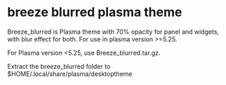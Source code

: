 # breeze blurred plasma theme
Breeze_blurred is Plasma theme with 70% opacity for panel and widgets, with blur effect for both. For use in plasma version >=5.25.

For Plasma version <5.25, use Breeze_blurred.tar.gz.


Extract the breeze_blurred folder to $HOME/.local/share/plasma/desktoptheme
